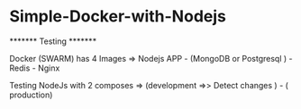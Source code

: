 # Simple-Docker-with-Nodejs

******* Testing *******

Docker (SWARM) has 4 Images =>
                               Nodejs APP -
                               (MongoDB or Postgresql ) -
                               Redis -
                               Nginx 

Testing NodeJs with 2 composes  => (development =>> Detect changes ) - ( production)
